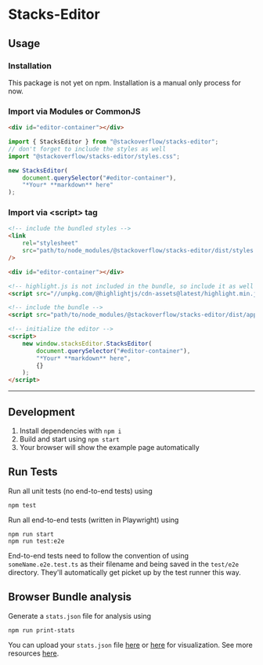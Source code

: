 # Stacks-Editor

## Usage

### Installation

This package is not yet on npm. Installation is a manual only process for now.

### Import via Modules or CommonJS

```html
<div id="editor-container"></div>
```

```js
import { StacksEditor } from "@stackoverflow/stacks-editor";
// don't forget to include the styles as well
import "@stackoverflow/stacks-editor/styles.css";

new StacksEditor(
    document.querySelector("#editor-container"),
    "*Your* **markdown** here"
);
```

### Import via &lt;script&gt; tag

```html
<!-- include the bundled styles -->
<link
    rel="stylesheet"
    src="path/to/node_modules/@stackoverflow/stacks-editor/dist/styles.css"
/>

<div id="editor-container"></div>

<!-- highlight.js is not included in the bundle, so include it as well if you want it -->
<script src="//unpkg.com/@highlightjs/cdn-assets@latest/highlight.min.js"></script>

<!-- include the bundle -->
<script src="path/to/node_modules/@stackoverflow/stacks-editor/dist/app.bundle.js"></script>

<!-- initialize the editor -->
<script>
    new window.stacksEditor.StacksEditor(
        document.querySelector("#editor-container"),
        "*Your* **markdown** here",
        {}
    );
</script>
```

---

## Development

1. Install dependencies with `npm i`
2. Build and start using `npm start`
3. Your browser will show the example page automatically

## Run Tests

Run all unit tests (no end-to-end tests) using

    npm test

Run all end-to-end tests (written in Playwright) using

    npm run start
    npm run test:e2e

End-to-end tests need to follow the convention of using `someName.e2e.test.ts` as their filename and being saved in the `test/e2e` directory. They'll automatically get picket up by the test runner this way.

## Browser Bundle analysis

Generate a `stats.json` file for analysis using

    npm run print-stats

You can upload your `stats.json` file [here](http://webpack.github.io/analyse/) or [here](https://chrisbateman.github.io/webpack-visualizer/) for visualization. See more resources [here](https://webpack.js.org/guides/code-splitting/#bundle-analysis).
